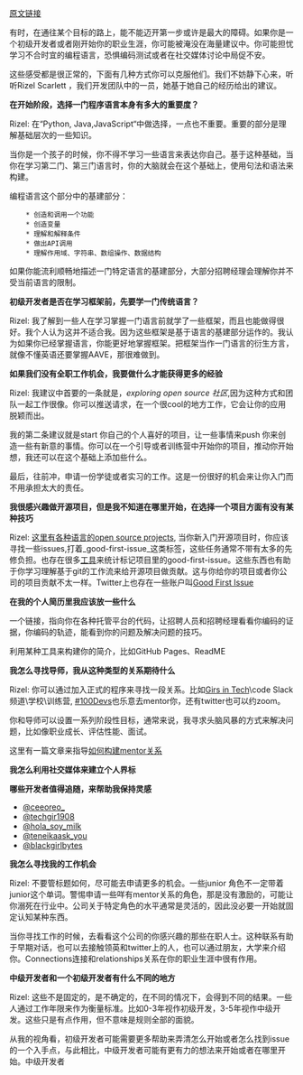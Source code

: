 [原文链接](https://github.blog/2022-03-29-career-tips-for-beginner-developers/)

有时，在通往某个目标的路上，能不能迈开第一步或许是最大的障碍。如果你是一个初级开发者或者刚开始你的职业生涯，你可能被淹没在海量建议中。你可能担忧学习不合时宜的编程语言，恐惧编码测试或者在社交媒体讨论中局促不安。

这些感受都是很正常的，下面有几种方式你可以克服他们。我们不妨静下心来，听听Rizel Scarlett ，我们开发团队中的一员，她基于她自己的经历给出的建议。

**在开始阶段，选择一门程序语言本身有多大的重要度？**

Rizel: 在“Python, Java,JavaScript“中做选择，一点也不重要。重要的部分是理解基础层次的一些知识。

当你是一个孩子的时候，你不得不学习一些语言来表达你自己。基于这种基础，当你在学习第二门、第三门语言时，你的大脑就会在这个基础上，使用句法和语法来构建。

编程语言这个部分中的基建部分：

		* 创造和调用一个功能
		* 创造变量
		* 理解和解释条件
		* 做出API调用
		* 理解作用域、字符串、数组操作、数据结构

如果你能流利顺畅地描述一门特定语言的基建部分，大部分招聘经理会理解你并不受当前语言的限制。

**初级开发者是否在学习框架前，先要学一门传统语言？**

Rizel: 我了解到一些人在学习掌握一门语言前就学了一些框架，而且也能做得很好。我个人认为这并不适合我。因为这些框架是基于语言的基建部分运作的。我认为如果你已经掌握语言，你能更好地掌握框架。把框架当作一门语言的衍生方言，就像不懂英语还要掌握AAVE，那很难做到。

**如果我们没有全职工作机会，我要做什么才能获得更多的经验**

Rizel: 我建议中首要的一条就是，_exploring open source 社区_,因为这种方式和团队一起工作很像。你可以推送请求，在一个很cool的地方工作，它会让你的应用脱颖而出。

我的第二条建议就是start 你自己的个人喜好的项目，让一些事情来push 你来创造一些有新意的事情。你可以在一个引导或者训练营中开始你的项目，推动你开始想，我还可以在这个基础上添加些什么。

最后，往前冲，申请一份学徒或者实习的工作。这是一份很好的机会来让你入门而不用承担太大的责任。

**我很感兴趣做开源项目，但是我不知道在哪里开始，在选择一个项目方面有没有某种技巧**

Rizel: [这里有各种语言的open source projects](https://github.com/topics), 当你新入门开源项目时，你应该寻找一些issues,打着_good-first-issue_这类标签，这些任务通常不带有太多的先修负担。也存在很多[工具](https://www.firsttimersonly.com/)来统计标记项目里的good-first-issue。这些东西也有助于你学习理解基于git的工作流来给开源项目做贡献。这与你给你的项目或者你公司的项目贡献不太一样。Twitter上也存在一些账户叫[Good First Issue](https://twitter.com/goodfirstissue)

**在我的个人简历里我应该放一些什么**

一个链接，指向你在各种托管平台的代码，让招聘人员和招聘经理看看你编码的证据，你编码的轨迹，能看到你的问题及解决问题的技巧。

利用某种工具来构建你的简介，比如GitHub Pages、ReadME

**我怎么寻找导师，我从这种类型的关系期待什么**

Rizel: 你可以通过加入正式的程序来寻找一段关系。比如[Girs in Tech](https://girlsintech.org/)\code Slack 频道\学校\训练营, [#100Devs](https://leonnoel.com/100devs/)也乐意去mentor你，还有twitter也可以约zoom。

你和导师可以设置一系列阶段性目标，通常来说，我寻求头脑风暴的方式来解决问题，比如像职业成长、评估性能、面试。

这里有一篇文章来指导[如何构建mentor关系](https://github.blog/2022-02-16-how-to-make-the-most-out-of-a-mentoring-relationship/)

**我怎么利用社交媒体来建立个人界标**

**哪些开发者值得追随，来帮助我保持灵感**

* [@ceeoreo_](https://twitter.com/ceeoreo_?ref_src=twsrc%5Egoogle%7Ctwcamp%5Eserp%7Ctwgr%5Eauthor)
* [@techgir1908](https://twitter.com/techgirl1908)
* [@hola_soy_milk](https://twitter.com/hola_soy_milk?ref_src=twsrc%5Egoogle%7Ctwcamp%5Eserp%7Ctwgr%5Eauthor)
* [@teneikaask_you](https://twitter.com/teneikaask_you?ref_src=twsrc%5Egoogle%7Ctwcamp%5Eserp%7Ctwgr%5Eauthor)
* [@blackgirlbytes](https://twitter.com/blackgirlbytes?ref_src=twsrc%5Egoogle%7Ctwcamp%5Eserp%7Ctwgr%5Eauthor)

**我怎么寻找我的工作机会**

Rizel: 不要管标题如何，尽可能去申请更多的机会。一些junior 角色不一定带着junior这个单词。警惕申请一些咩有mentor关系的角色，那是没有激励的，可能让你溺死在行业中。公司关于特定角色的水平通常是灵活的，因此没必要一开始就固定认知某种东西。

当你寻找工作的时候，去看看这个公司的你感兴趣的那些在职人士。这种联系有助于早期对话，也可以去接触领英和twitter上的人，也可以通过朋友，大学来介绍你。Connections连接和relationships关系在你的职业生涯中很有作用。

**中级开发者和一个初级开发者有什么不同的地方**

Rizel: 这些不是固定的，是不确定的，在不同的情况下，会得到不同的结果。一些人通过工作年限来作为衡量标准。比如0-3年视作初级开发，3-5年视作中级开发。这些只是有点作用，但不意味是规则全部的面貌。

从我的视角看，初级开发者可能需要更多帮助来弄清怎么开始或者怎么找到issue的一个入手点，与此相比，中级开发者可能有更有力的想法来开始或者在哪里开始。中级开发者
